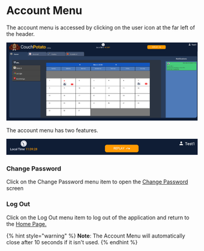# Account Menu



The account menu is accessed by clicking on the user icon at the far left of the header.

![](../../../.gitbook/assets/image%20%2814%29.png)

The account menu has two features.

![](../../../.gitbook/assets/image%20%288%29.png)

### Change Password

Click on the Change Password menu item to open the [Change Password](../change-password.md) screen

### Log Out

Click on the Log Out menu item to log out of the application and return to the [Home Page.](../home-page.md)

{% hint style="warning" %}
**Note**: The Account Menu will automatically close after 10 seconds if it isn't used.
{% endhint %}

